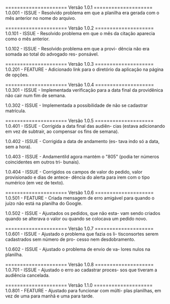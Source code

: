 ===================== Versão 1.0.1 ====================
1.0.001 - ISSUE - Resolvido problema em que a planilha
    era gerada com o mês anterior no nome do arquivo.

===================== Versão 1.0.2 ====================
1.0.101 - ISSUE - Resolvido problema em que o mês da
    citação aparecia como o mês anterior.

1.0.102 - ISSUE - Resolvido problema em que a provi-
    dência não era somada ao total do advogado res-
    ponsável.

===================== Versão 1.0.3 ====================
1.0.201 - FEATURE - Adicionado link para o diretório da
    aplicação na página de opções.

===================== Versão 1.0.4 ====================
1.0.301 - ISSUE - Implementada verificação para a data
    final da providênica não cair num fim de semana.

1.0.302 - ISSUE - Implementada a possibilidade de não
    se cadastrar matrícula.

===================== Versão 1.0.5 ====================
1.0.401 - ISSUE - Corrigida a data final das audiên-
    cias (estava adicionando em vez de subtrair, ao
    compensar os fins de semana).

1.0.402 - ISSUE - Corrigida a data de andamento (es-
    tava indo só a data, sem a hora).

1.0.403 - ISSUE - AndamentiId agora mantém o "805"
    (podia ter números coincidentes em outros tri-
    bunais).

1.0.404 - ISSUE - Corrigidos os campos de valor do
    pedido, valor provisionado e dias de antece-
    dência do alerta para irem com o tipo numérico
    (em vez de texto).

===================== Versão 1.0.6 ====================
1.0.501 - FEATURE - Criada mensagem de erro amigável
    para quando o juízo não está na planilha do Google.

1.0.502 - ISSUE - Ajustados os pedidos, que não esta-
    vam sendo criados quando se alterava o valor ou
    quando se colocava um pedido novo.

===================== Versão 1.0.7 ====================
1.0.601 - ISSUE - Ajustado o problema que fazia os li-
    tisconsortes serem cadastrados sem número de pro-
    cesso nem desdobramento.

1.0.602 - ISSUE - Ajustado o problema de envio de va-
    lores nulos na planilha.

===================== Versão 1.0.8 ====================
1.0.701 - ISSUE - Ajustado o erro ao cadastrar proces-
    sos que tiveram a audiência cancelada.

===================== Versão 1.1.0 ====================
1.0.801 - FEATURE - Ajustado para funcionar com múlti-
  plas planilhas, em vez de uma para manhã e uma para
  tarde.



